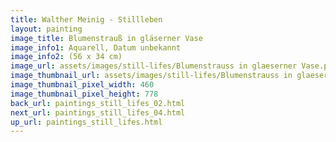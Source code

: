 ```yaml
---
title: Walther Meinig - Stillleben
layout: painting
image_title: Blumenstrauß in gläserner Vase 
image_info1: Aquarell, Datum unbekannt
image_info2: (56 x 34 cm)
image_url: assets/images/still-lifes/Blumenstrauss in glaeserner Vase.png
image_thumbnail_url: assets/images/still-lifes/Blumenstrauss in glaeserner Vase-klein.png
image_thumbnail_pixel_width: 460
image_thumbnail_pixel_height: 778
back_url: paintings_still_lifes_02.html
next_url: paintings_still_lifes_04.html
up_url: paintings_still_lifes.html
---
```

